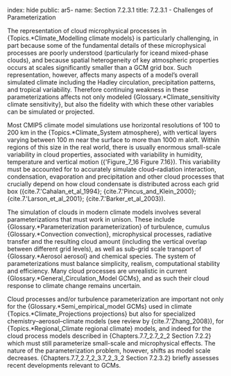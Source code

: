 index: hide
public: ar5-
name: Section 7.2.3.1
title: 7.2.3.1 - Challenges of Parameterization

The representation of cloud microphysical processes in {Topics.*Climate_Modelling climate models} is particularly challenging, in part because some of the fundamental details of these microphysical processes are poorly understood (particularly for iceand mixed-phase clouds), and because spatial heterogeneity of key atmospheric properties occurs at scales significantly smaller than a GCM grid box. Such representation, however, affects many aspects of a model’s overall simulated climate including the Hadley circulation, precipitation patterns, and tropical variability. Therefore continuing weakness in these parameterizations affects not only modeled {Glossary.*Climate_sensitivity climate sensitivity}, but also the fidelity with which these other variables can be simulated or projected.

Most CMIP5 climate model simulations use horizontal resolutions of 100 to 200 km in the {Topics.*Climate_System atmosphere}, with vertical layers varying between 100 m near the surface to more than 1000 m aloft. Within regions of this size in the real world, there is usually enormous small-scale variability in cloud properties, associated with variability in humidity, temperature and vertical motion ({'Figure_7_16 Figure 7.16}). This variability must be accounted for to accurately simulate cloud–radiation interaction, condensation, evaporation and precipitation and other cloud processes that crucially depend on how cloud condensate is distributed across each grid box ({cite.7.'Cahalan_et_al_1994}; {cite.7.'Pincus_and_Klein_2000}; {cite.7.'Larson_et_al_2001}; {cite.7.'Barker_et_al_2003}).

The simulation of clouds in modern climate models involves several parameterizations that must work in unison. These include {Glossary.*Parameterization parameterization} of turbulence, cumulus {Glossary.*Convection convection}, microphysical processes, radiative transfer and the resulting cloud amount (including the vertical overlap between different grid levels), as well as sub-grid scale transport of {Glossary.*Aerosol aerosol} and chemical species. The system of parameterizations must balance simplicity, realism, computational stability and efficiency. Many cloud processes are unrealistic in current {Glossary.*General_Circulation_Model GCMs}, and as such their cloud response to climate change remains uncertain.

Cloud processes and/or turbulence parameterization are important not only for the {Glossary.*Semi_empirical_model GCMs} used in climate {Topics.*Climate_Projections projections} but also for specialized chemistry–aerosol–climate models (see review by {cite.7.'Zhang_2008}),  for {Topics.*Regional_Climate regional climate} models, and indeed for the cloud process models described in {Chapters.7.7_2.7_2_2 Section 7.2.2} which must still parameterize small-scale and microphysical effects. The nature of the parameterization problem, however, shifts as model scale decreases. {Chapters.7.7_2.7_2_3.7_2_3_2 Section 7.2.3.2} briefly assesses recent developments relevant to GCMs.
